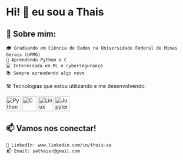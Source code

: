# Hi! 👋 eu sou a Thais

## 🧠 Sobre mim:

    🎓 Graduando em Ciência de Dados na Universidade Federal de Minas Gerais (UFMG)
    🐍 Aprendendo Python e C
    💻 Interessada em ML e cybersegurança
    📚 Sempre aprendendo algo novo


🛠️ Tecnologias que estou utilizando e me desenvolvendo:
<div align="left"> <img src="https://cdn.jsdelivr.net/gh/devicons/devicon/icons/python/python-original.svg" width="40px" title="Python"/> <img src="https://cdn.jsdelivr.net/gh/devicons/devicon/icons/c/c-original.svg" width="40px" title="C"/> <img src="https://cdn.jsdelivr.net/gh/devicons/devicon/icons/linux/linux-original.svg" width="40px" title="Linux"/> <img src="https://cdn.jsdelivr.net/gh/devicons/devicon/icons/jupyter/jupyter-original.svg" width="40px" title="Jupyter"/> 

## 📫 Vamos nos conectar!

    💼 LinkedIn: www.linkedin.com/in/thais-sa
    📬 Email: sathaisr@gmail.com
